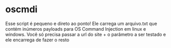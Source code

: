 # oscmdi

Esse script é pequeno e direto ao ponto!
Ele carrega um arquivo.txt  que contém inúmeros payloads para OS Command Injection em linux e windows.
Você só precisa passar a url do site + o parâmetro a ser testado e ele encarrega de fazer o resto

